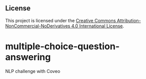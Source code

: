 ## License

This project is licensed under the [Creative Commons Attribution-NonCommercial-NoDerivatives 4.0 International License](LICENSE).
# multiple-choice-question-answering
NLP challenge with Coveo

